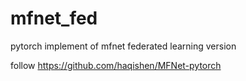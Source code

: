 # mfnet_fed
pytorch implement of mfnet federated learning version

follow https://github.com/haqishen/MFNet-pytorch
